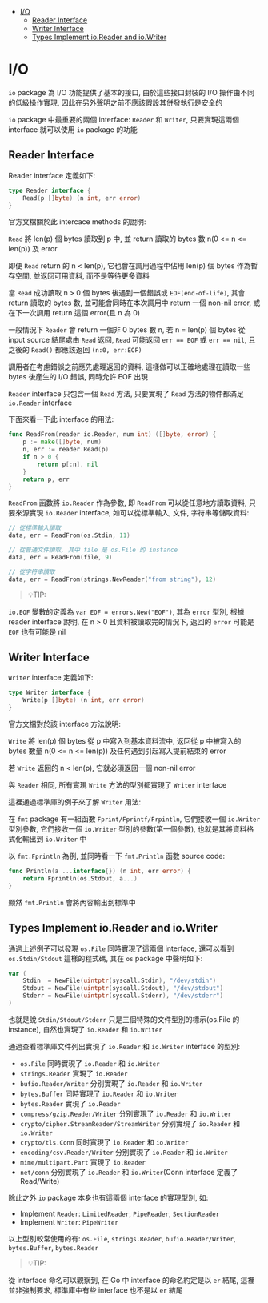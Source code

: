 - [I/O](#io)
  - [Reader Interface](#reader-interface)
  - [Writer Interface](#writer-interface)
  - [Types Implement io.Reader and io.Writer](#types-implement-ioreader-and-iowriter)

# I/O

`io` package 為 I/O 功能提供了基本的接口, 由於這些接口封裝的 I/O 操作由不同的低級操作實現, 因此在另外聲明之前不應該假設其併發執行是安全的

`io` package 中最重要的兩個 interface: `Reader` 和 `Writer`, 只要實現這兩個 interface 就可以使用 `io` package 的功能

## Reader Interface

Reader interface 定義如下:

```go
type Reader interface {
    Read(p []byte) (n int, err error)
}
```

官方文檔關於此 intercace methods 的說明:

`Read` 將 len(p) 個 bytes 讀取到 p 中, 並 return 讀取的 bytes 數 n(0 <= n <= len(p)) 及 error

即便 `Read` return 的 n < len(p), 它也會在調用過程中佔用 len(p) 個 bytes 作為暫存空間, 並返回可用資料, 而不是等待更多資料

當 `Read` 成功讀取 n > 0 個 bytes 後遇到一個錯誤或 `EOF(end-of-life)`, 其會 return 讀取的 bytes 數, 並可能會同時在本次調用中 return 一個 non-nil error, 或在下一次調用 return 這個 error(且 n 為 0)

一般情況下 `Reader` 會 return 一個非 0 bytes 數 n, 若 n = len(p) 個 bytes 從 input source 結尾處由 `Read` 返回, `Read` 可能返回 `err == EOF` 或 `err == nil`, 且之後的 `Read()` 都應該返回 `(n:0, err:EOF)`

調用者在考慮錯誤之前應先處理返回的資料, 這樣做可以正確地處理在讀取一些 bytes 後產生的 I/O 錯誤, 同時允許 EOF 出現

`Reader` interface 只包含一個 `Read` 方法, 只要實現了 `Read` 方法的物件都滿足 `io.Reader` interface

下面來看一下此 interface 的用法:

```go
func ReadFrom(reader io.Reader, num int) ([]byte, error) {
    p := make([]byte, num)
    n, err := reader.Read(p)
    if n > 0 {
        return p[:n], nil
    }
    return p, err
}
```

`ReadFrom` 函數將 `io.Reader` 作為參數, 即 `ReadFrom` 可以從任意地方讀取資料, 只要來源實現 `io.Reader` interface, 如可以從標準輸入, 文件, 字符串等儲取資料:

```go
// 從標準輸入讀取
data, err = ReadFrom(os.Stdin, 11)

// 從普通文件讀取, 其中 file 是 os.File 的 instance
data, err = ReadFrom(file, 9)

// 從字符串讀取
data, err = ReadFrom(strings.NewReader("from string"), 12)
```

>💡TIP:

`io.EOF` 變數的定義為 `var EOF = errors.New("EOF")`, 其為 `error` 型別, 根據 reader interface 說明, 在 n > 0 且資料被讀取完的情況下, 返回的 `error` 可能是 `EOF` 也有可能是 nil

## Writer Interface

`Writer` interface 定義如下:

```go
type Writer interface {
    Write(p []byte) (n int, err error)
}
```

官方文檔對於該 interface 方法說明:

`Write` 將 len(p) 個 bytes 從 p 中寫入到基本資料流中, 返回從 p 中被寫入的 bytes 數量 n(0 <= n <= len(p)) 及任何遇到引起寫入提前結束的 error

若 `Write` 返回的 n < len(p), 它就必須返回一個 non-nil error

與 `Reader` 相同, 所有實現 `Write` 方法的型別都實現了 `Writer` interface

這裡通過標準庫的例子來了解 `Writer` 用法:

在 `fmt` package 有一組函數 `Fprint/Fprintf/Frpintln`, 它們接收一個 `io.Writer` 型別參數, 它們接收一個 `io.Writer` 型別的參數(第一個參數), 也就是其將資料格式化輸出到 `io.Writer` 中

以 `fmt.Fprintln` 為例, 並同時看一下 `fmt.Println` 函數 source code:

```go
func Println(a ...interface{}) (n int, err error) {
    return Fprintln(os.Stdout, a...)
}
```

顯然 `fmt.Println` 會將內容輸出到標準中

## Types Implement io.Reader and io.Writer

通過上述例子可以發現 `os.File` 同時實現了這兩個 interface, 還可以看到 `os.Stdin/Stdout` 這樣的程式碼, 其在 `os` package 中聲明如下:

```go
var (
    Stdin  = NewFile(uintptr(syscall.Stdin), "/dev/stdin")
    Stdout = NewFile(uintptr(syscall.Stdout), "/dev/stdout")
    Stderr = NewFile(uintptr(syscall.Stderr), "/dev/stderr")
)
```

也就是說 `Stdin/Stdout/Stderr` 只是三個特殊的文件型別的標示(os.File 的 instance), 自然也實現了 `io.Reader` 和 `io.Writer`

通過查看標準庫文件列出實現了 `io.Reader` 和 `io.Writer` interface 的型別:
- `os.File` 同時實現了 `io.Reader` 和 `io.Writer`
- `strings.Reader` 實現了 `io.Reader`
- `bufio.Reader/Writer` 分别實現了 `io.Reader` 和 `io.Writer`
- `bytes.Buffer` 同時實現了 `io.Reader` 和 `io.Writer`
- `bytes.Reader` 實現了 `io.Reader`
- `compress/gzip.Reader/Writer` 分别實現了 `io.Reader` 和 `io.Writer`
- `crypto/cipher.StreamReader/StreamWriter` 分别實現了 `io.Reader` 和 `io.Writer`
- `crypto/tls.Conn` 同时實現了 `io.Reader` 和 `io.Writer`
- `encoding/csv.Reader/Writer` 分别實現了 `io.Reader` 和 `io.Writer`
- `mime/multipart.Part` 實現了 `io.Reader`
- `net/conn` 分别實現了 `io.Reader` 和 `io.Writer`(Conn interface 定義了 Read/Write)

除此之外 `io` package 本身也有這兩個 interface 的實現型別, 如:
- Implement `Reader`: `LimitedReader`, `PipeReader`, `SectionReader`
- Implement `Writer`: `PipeWriter`

以上型別較常使用的有: `os.File`, `strings.Reader`, `bufio.Reader/Writer`, `bytes.Buffer`, `bytes.Reader`

>💡TIP:

從 interface 命名可以觀察到, 在 Go 中 interface 的命名約定是以 `er` 結尾, 這裡並非強制要求, 標準庫中有些 interface 也不是以 `er` 結尾

